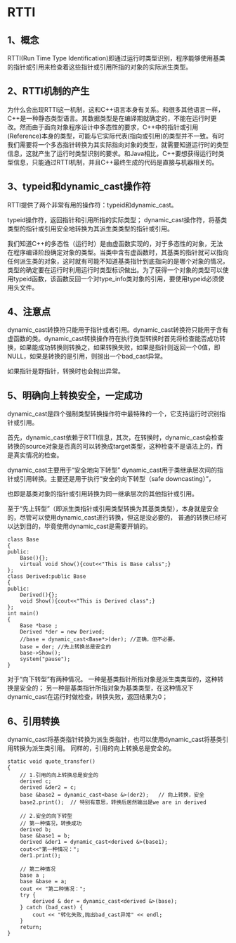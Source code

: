 # RTTI

## 1、概念
RTTI(Run Time Type Identification)即通过运行时类型识别，程序能够使用基类的指针或引用来检查着这些指针或引用所指的对象的实际派生类型。

## 2、RTTI机制的产生
为什么会出现RTTI这一机制，这和C++语言本身有关系。和很多其他语言一样，C++是一种静态类型语言。其数据类型是在编译期就确定的，不能在运行时更改。然而由于面向对象程序设计中多态性的要求，C++中的指针或引用(Reference)本身的类型，可能与它实际代表(指向或引用)的类型并不一致。有时我们需要将一个多态指针转换为其实际指向对象的类型，就需要知道运行时的类型信息，这就产生了运行时类型识别的要求。和Java相比，C++要想获得运行时类型信息，只能通过RTTI机制，并且C++最终生成的代码是直接与机器相关的。

## 3、typeid和dynamic_cast操作符
RTTI提供了两个非常有用的操作符：typeid和dynamic_cast。

typeid操作符，返回指针和引用所指的实际类型；
dynamic_cast操作符，将基类类型的指针或引用安全地转换为其派生类类型的指针或引用。

我们知道C++的多态性（运行时）是由虚函数实现的，对于多态性的对象，无法在程序编译阶段确定对象的类型。当类中含有虚函数时，其基类的指针就可以指向任何派生类的对象，这时就有可能不知道基类指针到底指向的是哪个对象的情况，类型的确定要在运行时利用运行时类型标识做出。为了获得一个对象的类型可以使用typeid函数，该函数反回一个对type_info类对象的引用，要使用typeid必须使用头文件<typeinfo>。

## 4、注意点
dynamic_cast转换符只能用于指针或者引用。dynamic_cast转换符只能用于含有虚函数的类。dynamic_cast转换操作符在执行类型转换时首先将检查能否成功转换，如果能成功转换则转换之，如果转换失败，如果是指针则返回一个0值，即NULL，如果是转换的是引用，则抛出一个bad_cast异常。

如果指针是野指针，转换时也会抛出异常。

## 5、明确向上转换安全，一定成功
dynamic_cast是四个强制类型转换操作符中最特殊的一个，它支持运行时识别指针或引用。

首先，dynamic_cast依赖于RTTI信息，其次，在转换时，dynamic_cast会检查转换的source对象是否真的可以转换成target类型，这种检查不是语法上的，而是真实情况的检查。

dynamic_cast主要用于“安全地向下转型”
dynamic_cast用于类继承层次间的指针或引用转换。主要还是用于执行“安全的向下转型（safe downcasting）”，

也即是基类对象的指针或引用转换为同一继承层次的其他指针或引用。

至于“先上转型”（即派生类指针或引用类型转换为其基类类型），本身就是安全的，尽管可以使用dynamic_cast进行转换，但这是没必要的， 普通的转换已经可以达到目的，毕竟使用dynamic_cast是需要开销的。
```
class Base
{
public:
    Base(){};
    virtual void Show(){cout<<"This is Base calss";}
};
class Derived:public Base
{
public:
    Derived(){};
    void Show(){cout<<"This is Derived class";}
};
int main()
{
    Base *base ;
    Derived *der = new Derived;
    //base = dynamic_cast<Base*>(der); //正确，但不必要。
    base = der; //先上转换总是安全的
    base->Show();
    system("pause");
}
```

对于“向下转型”有两种情况。
一种是基类指针所指对象是派生类类型的，这种转换是安全的；
另一种是基类指针所指对象为基类类型，在这种情况下dynamic_cast在运行时做检查，转换失败，返回结果为0；

## 6、引用转换
dynamic_cast将基类指针转换为派生类指针，也可以使用dynamic_cast将基类引用转换为派生类引用。
同样的，引用的向上转换总是安全的。

```
static void quote_transfer()
{
    // 1.引用的向上转换总是安全的
    derived c;
    derived &der2 = c;
    base &base2 = dynamic_cast<base &>(der2);   // 向上转换，安全
    base2.print();  // 特别有意思，转换后居然输出是we are in derived
    
    // 2.安全的向下转型
    // 第一种情况，转换成功
    derived b;
    base &base1 = b;
    derived &der1 = dynamic_cast<derived &>(base1);
    cout<<"第一种情况：";
    der1.print();

    // 第二种情况
    base a ;
    base &base = a;
    cout << "第二种情况：";
    try {
        derived & der = dynamic_cast<derived &>(base);
    } catch (bad_cast) {
        cout << "转化失败,抛出bad_cast异常" << endl;
    }
    return;
}
```



















